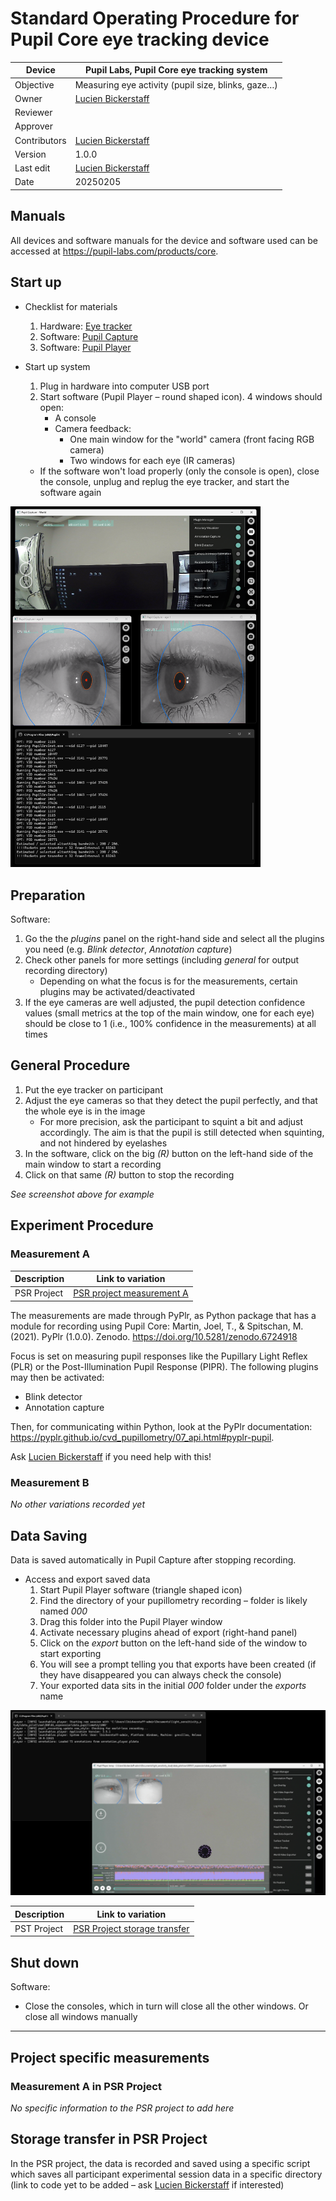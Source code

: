 # Standard Operating Procedure for Pupil Core eye tracking device

| Device       | Pupil Labs, Pupil Core eye tracking system                                              |
| ------------ | --------------------------------------------------------- |
| Objective    | Measuring eye activity (pupil size, blinks, gaze…)                    |
| Owner        | [Lucien Bickerstaff](mailto:lucien.bickerstaff@tuebingen.mpg.de) |
| Reviewer     |  |
| Approver     |  |
| Contributors | [Lucien Bickerstaff](mailto:lucien.bickerstaff@tuebingen.mpg.de) |
| Version      | 1.0.0                                        |
| Last edit    | [Lucien Bickerstaff](mailto:lucien.bickerstaff@tuebingen.mpg.de) |
| Date         | 20250205                                                  |

## Manuals

All devices and software manuals for the device and software used can be accessed at https://pupil-labs.com/products/core.

## Start up

- Checklist for materials
  1. Hardware: [Eye tracker](https://docs.pupil-labs.com/core/hardware/)
  4. Software: [Pupil Capture](https://docs.pupil-labs.com/core/software/pupil-capture/)
  5. Software: [Pupil Player](https://docs.pupil-labs.com/core/software/pupil-player/)
  
- Start up system
  1. Plug in hardware into computer USB port
  2. Start software (Pupil Player – round shaped icon). 4 windows should open:
     - A console
     - Camera feedback:
       - One main window for the "world" camera (front facing RGB camera)
       - Two windows for each eye (IR cameras)
  - If the software won't load properly (only the console is open), close the console, unplug and replug the eye tracker, and start the software again

<img src="img/pupil_1.png" alt="Pupillometry software" width="400">

## Preparation

Software:
1. Go the the _plugins_ panel on the right-hand side and select all the plugins you need (e.g. _Blink detector_, _Annotation capture_)
2. Check other panels for more settings (including _general_ for output recording directory)
   - Depending on what the focus is for the measurements, certain plugins may be activated/deactivated 
3. If the eye cameras are well adjusted, the pupil detection confidence values (small metrics at the top of the main window, one for each eye) should be close to 1 (i.e., 100% confidence in the measurements) at all times

## General Procedure

1. Put the eye tracker on participant
2. Adjust the eye cameras so that they detect the pupil perfectly, and that the whole eye is in the image
   - For more precision, ask the participant to squint a bit and adjust accordingly. The aim is that the pupil is still detected when squinting, and not hindered by eyelashes
3. In the software, click on the big _(R)_ button on the left-hand side of the main window to start a recording
4. Click on that same _(R)_ button to stop the recording

_See screenshot above for example_

## Experiment Procedure

### Measurement A

| Description | Link to variation                                      |
| ----------- | ------------------------------------------------------ |
| PSR Project   | [PSR project measurement A](#measurement-a-in-psr-project) |

The measurements are made through PyPlr, as Python package that has a module for recording using Pupil Core: Martin, Joel, T., & Spitschan, M. (2021). PyPlr (1.0.0). Zenodo. https://doi.org/10.5281/zenodo.6724918

Focus is set on measuring pupil responses like the Pupillary Light Reflex (PLR) or the Post-Illumination Pupil Response (PIPR).
The following plugins may then be activated:
- Blink detector
- Annotation capture

Then, for communicating within Python, look at the PyPlr documentation: https://pyplr.github.io/cvd_pupillometry/07_api.html#pyplr-pupil.

Ask [Lucien Bickerstaff](mailto:lucien.bickerstaff@tuebingen.mpg.de) if you need help with this!

### Measurement B

_No other variations recorded yet_

## Data Saving

Data is saved automatically in Pupil Capture after stopping recording.

- Access and export saved data 
  1. Start Pupil Player software (triangle shaped icon)
  2. Find the directory of your pupillometry recording – folder is likely named _000_
  3. Drag this folder into the Pupil Player window
  4. Activate necessary plugins ahead of export (right-hand panel)
  5. Click on the _export_ button on the left-hand side of the window to start exporting
  6. You will see a prompt telling you that exports have been created (if they have disappeared you can always check the console)
  7. Your exported data sits in the initial _000_ folder under the _exports_ name

<img src="img/pupil_2.png" alt="USB cable" width="600">

| Description | Link to variation                                              |
| ----------- | -------------------------------------------------------------- |
| PST Project   | [PSR Project storage transfer](#storage-transfer-in-psr-project)   |

## Shut down

Software:
- Close the consoles, which in turn will close all the other windows. Or close all windows manually

---

## Project specific measurements

### Measurement A in PSR Project

_No specific information to the PSR project to add here_

## Storage transfer in PSR Project

In the PSR project, the data is recorded and saved using a specific script which saves all participant experimental session data in a specific directory (link to code yet to be added – ask [Lucien Bickerstaff](mailto:lucien.bickerstaff@tuebingen.mpg.de) if interested)
